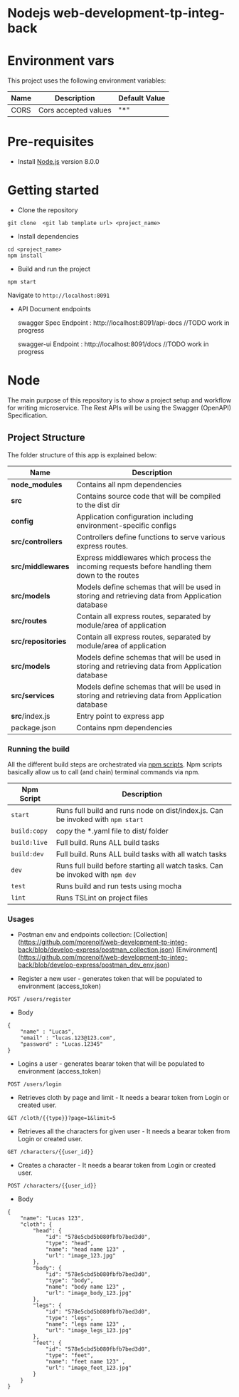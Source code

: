 # Nodejs web-development-tp-integ-back

# Environment vars
This project uses the following environment variables:

| Name                          | Description                         | Default Value                                  |
| ----------------------------- | ------------------------------------| -----------------------------------------------|
|CORS           | Cors accepted values            | "*"      |


# Pre-requisites
- Install [Node.js](https://nodejs.org/en/) version 8.0.0

# Getting started
- Clone the repository
```
git clone  <git lab template url> <project_name>
```
- Install dependencies
```
cd <project_name>
npm install
```
- Build and run the project
```
npm start
```
  Navigate to `http://localhost:8091`

- API Document endpoints

  swagger Spec Endpoint : http://localhost:8091/api-docs //TODO work in progress

  swagger-ui  Endpoint : http://localhost:8091/docs //TODO work in progress


# Node 
The main purpose of this repository is to show a project setup and workflow for writing microservice. The Rest APIs will be using the Swagger (OpenAPI) Specification.


## Project Structure
The folder structure of this app is explained below:

| Name | Description |
| ------------------------ | --------------------------------------------------------------------------------------------- |
| **node_modules**         | Contains all  npm dependencies                                                            |
| **src**                  | Contains  source code that will be compiled to the dist dir                               |
| **config**               | Application configuration including environment-specific configs 
| **src/controllers**      | Controllers define functions to serve various express routes. 
| **src/middlewares**      | Express middlewares which process the incoming requests before handling them down to the routes
| **src/models**           | Models define schemas that will be used in storing and retrieving data from Application database  |
| **src/routes**           | Contain all express routes, separated by module/area of application                       
| **src/repositories**     | Contain all express routes, separated by module/area of application                       
| **src/models**           | Models define schemas that will be used in storing and retrieving data from Application database  |
| **src/services**         | Models define schemas that will be used in storing and retrieving data from Application database  |
| **src**/index.js         | Entry point to express app                                                               |
| package.json             | Contains npm dependencies   | 

### Running the build
All the different build steps are orchestrated via [npm scripts](https://docs.npmjs.com/misc/scripts).
Npm scripts basically allow us to call (and chain) terminal commands via npm.

| Npm Script | Description |
| ------------------------- | ------------------------------------------------------------------------------------------------- |
| `start`                   | Runs full build and runs node on dist/index.js. Can be invoked with `npm start`                  |
| `build:copy`                   | copy the *.yaml file to dist/ folder      |
| `build:live`                   | Full build. Runs ALL build tasks       |
| `build:dev`                   | Full build. Runs ALL build tasks with all watch tasks        |
| `dev`                   | Runs full build before starting all watch tasks. Can be invoked with `npm dev`                                         |
| `test`                    | Runs build and run tests using mocha        |
| `lint`                    | Runs TSLint on project files       |


### Usages

- Postman env and endpoints collection: 
[Collection] (https://github.com/morenolf/web-development-tp-integ-back/blob/develop-express/postman_collection.json)
[Environment] (https://github.com/morenolf/web-development-tp-integ-back/blob/develop-express/postman_dev_env.json)

- Register a new user - generates token that will be populated to environment (access_token)
```
POST /users/register
```
- Body
```
{
    "name" : "Lucas",
    "email" : "lucas.123@123.com",
    "password" : "Lucas.12345"
}
```

- Logins a user - generates bearar token that will be populated to environment (access_token)
```
POST /users/login
```

- Retrieves cloth by page and limit - It needs a bearar token from Login or created user.
```
GET /cloth/{{type}}?page=1&limit=5
```

- Retrieves all the characters for given user - It needs a bearar token from Login or created user.
```
GET /characters/{{user_id}}
```

- Creates a character - It needs a bearar token from Login or created user.
```
POST /characters/{{user_id}}
```
- Body
```
{
    "name": "Lucas 123",
    "cloth": {
        "head": {
            "id": "578e5cbd5b080fbfb7bed3d0",
            "type": "head",            
            "name": "head name 123" , 
            "url": "image_123.jpg"
        },
        "body": {
            "id": "578e5cbd5b080fbfb7bed3d0",
            "type": "body",
            "name": "body name 123" , 
            "url": "image_body_123.jpg"
        },
        "legs": {
            "id": "578e5cbd5b080fbfb7bed3d0",
            "type": "legs",
            "name": "legs name 123" , 
            "url": "image_legs_123.jpg"
        },
        "feet": {
            "id": "578e5cbd5b080fbfb7bed3d0",
            "type": "feet",
            "name": "feet name 123" , 
            "url": "image_feet_123.jpg"
        }
    }
}
```

